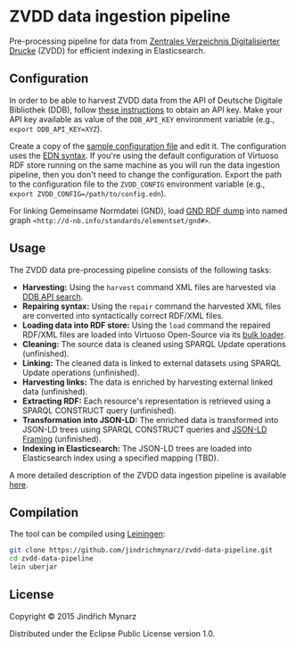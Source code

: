 # ZVDD data ingestion pipeline 

Pre-processing pipeline for data from [Zentrales Verzeichnis Digitalisierter Drucke](http://www.zvdd.de/) (ZVDD) for efficient indexing in Elasticsearch.

## Configuration

In order to be able to harvest ZVDD data from the API of Deutsche Digitale Bibliothek (DDB), follow [these instructions](https://api.deutsche-digitale-bibliothek.de/doku/display/ADD/API+der+Deutschen+Digitalen+Bibliothek#APIderDeutschenDigitalenBibliothek-Registrierung) to obtain an API key. Make your API key available as value of the `DDB_API_KEY` environment variable (e.g., `export DDB_API_KEY=XYZ`).

Create a copy of the [sample configuration file](https://github.com/jindrichmynarz/zvdd-data-pipeline/blob/master/config.edn) and edit it. The configuration uses the [EDN syntax](https://github.com/edn-format/edn). If you're using the default configuration of Virtuoso RDF store running on the same machine as you will run the data ingestion pipeline, then you don't need to change the configuration. Export the path to the configuration file to the `ZVDD_CONFIG` environment variable (e.g., `export ZVDD_CONFIG=/path/to/config.edn`).

For linking Gemeinsame Normdatei (GND), load [GND RDF dump](http://datendienst.dnb.de/cgi-bin/mabit.pl?userID=opendata&pass=opendata&cmd=login) into named graph `<http://d-nb.info/standards/elementset/gnd#>`.

## Usage

The ZVDD data pre-processing pipeline consists of the following tasks:

* **Harvesting:** Using the `harvest` command XML files are harvested via [DDB API search](https://api.deutsche-digitale-bibliothek.de/doku/display/ADD/search).
* **Repairing syntax:** Using the `repair` command the harvested XML files are converted into syntactically correct RDF/XML files.
* **Loading data into RDF store:** Using the `load` command the repaired RDF/XML files are loaded into Virtuoso Open-Source via its [bulk loader](http://virtuoso.openlinksw.com/dataspace/doc/dav/wiki/Main/VirtBulkRDFLoader).
* **Cleaning:** The source data is cleaned using SPARQL Update operations (unfinished).
* **Linking:** The cleaned data is linked to external datasets using SPARQL Update operations (unfinished).
* **Harvesting links:** The data is enriched by harvesting external linked data (unfinished).
* **Extracting RDF:** Each resource's representation is retrieved using a SPARQL CONSTRUCT query (unfinished).
* **Transformation into JSON-LD:** The enriched data is transformed into JSON-LD trees using SPARQL CONSTRUCT queries and [JSON-LD Framing](http://json-ld.org/spec/latest/json-ld-framing/) (unfinished).
* **Indexing in Elasticsearch:** The JSON-LD trees are loaded into Elasticsearch index using a specified mapping (TBD).

A more detailed description of the ZVDD data ingestion pipeline is available [here](https://docs.google.com/document/d/1RlbZSeZ3Y_cIZ5VMEc7JzK0RaiTwVWDx_-DSwpsWDZk/edit?usp=sharing).

## Compilation

The tool can be compiled using [Leiningen](http://leiningen.org/):

```bash
git clone https://github.com/jindrichmynarz/zvdd-data-pipeline.git
cd zvdd-data-pipeline
lein uberjar
```

## License

Copyright © 2015 Jindřich Mynarz

Distributed under the Eclipse Public License version 1.0.
